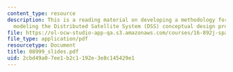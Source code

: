 ```yaml
---
content_type: resource
description: This is a reading material on developing a methodology for mathematically
  modeling the Distributed Satellite System (DSS) conceptual design problem.
file: https://ol-ocw-studio-app-qa.s3.amazonaws.com/courses/16-892j-space-system-architecture-and-design-fall-2004/2cbd49a07ee1b2c1192e3e8c145429e1_08999_slides.pdf
file_type: application/pdf
resourcetype: Document
title: 08999_slides.pdf
uid: 2cbd49a0-7ee1-b2c1-192e-3e8c145429e1
---
```

